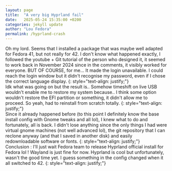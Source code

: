 ```yaml
---
layout: page
title:  "A very big Hyprland fail"
date:   2025-05-24 15:35:00 +0200
categories: jekyll update
author: "Lou Fedora"
permalink: /hyprland-crash
---
```

Oh my lord. Seems that I installed a package that was maybe well adapted for Fedora 41, but not really for 42. I don't know what happened exactly, I followed the youtube + Git tutorial of the person who designed it, it seemed to work back in November 2024 since in the comments, it visibly worked for everyone. BUT OF COURSE, for me... It made the login unavailable. I could reach the login window but it didn't recognise my password, even if I chose the correct language display. 
{: style="text-align: justify;"}
</br>
Idk what was going on but the result is.. Somehow timeshift on live USB wouldn't enable me to restore my system because.. I think some option wouldn't restore the EFI partition or something, it didn't allow me to proceed. So yeah, had to reinstall from scratch totally.
{: style="text-align: justify;"}
</br>
Since it already happened before (to this point I definitely know the base install config with Gnome tweaks and all lol), I knew what to do and fortunately, all is back. I didn't lose anything since the only things I had were virtual gnome machines (not well advanced lol), the git repository that I can reclone anyway (and that I saved in another disk) and easily redownloadable software or fonts.
{: style="text-align: justify;"}
</br>
Conclusion : I'll just wait Fedora team to release Hyprland official install for Fedora lol ! Wayland is just fine for now. Hyprland is cool but unfortunately, wasn't the good time yet. I guess something in the config changed when it all switched to 42.
{: style="text-align: justify;"}
